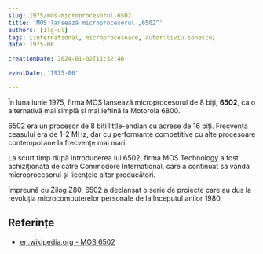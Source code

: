 ```yaml
---
slug: 1975/mos-microprocesorul-6502
title: 'MOS lansează microprocesorul „6502”'
authors: [ilg-ul]
tags: [international, microprocesoare, autor:liviu.ionescu]
date: 1975-06

creationDate: 2024-01-02T11:32:46

eventDate: '1975-06'

---
```


În luna iunie 1975, firma MOS lansează microprocesorul de 8 biți, **6502**,
ca o alternativă mai simplă și mai ieftină la Motorola 6800.

<!-- truncate -->

6502 era un procesor de 8 biți little-endian cu adrese de 16 biți.
Frecvența ceasului era de 1-2 MHz, dar cu performanțe competitive cu
alte procesoare contemporane la frecvențe mai mari.

La scurt timp după introducerea lui 6502, firma MOS Technology
a fost achiziționată de către Commodore International, care a
continuat să vândă microprocesorul și licențele altor producători.

Împreună cu Zilog Z80, 6502 a declanșat o serie de proiecte care
au dus la revoluția microcomputerelor personale de la începutul
anilor 1980.

## Referințe

- [en.wikipedia.org - MOS 6502](https://en.wikipedia.org/wiki/MOS_Technology_6502)
